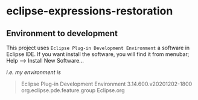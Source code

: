 # eclipse-expressions-restoration

## Environment to development

This project uses `Eclipse Plug-in Development Environment` a software in Eclipse IDE. If you want install the software, you will find it from menubar; Help --> Install New Software... 

_i.e. my environment is_
> Eclipse Plug-in Development Environment	3.14.600.v20201202-1800	org.eclipse.pde.feature.group	Eclipse.org
